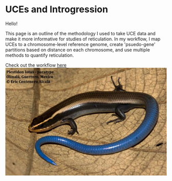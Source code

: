 # **UCEs and Introgression**

Hello!

This page is an outline of the methodology I used to take UCE data and make it more informative for studies of reticulation. In my workflow, I map UCEs to a chromosome-level reference genome, create 'psuedo-gene' partitions based on distance on each chromosome, and use multiple methods to quantify reticulation. 

Check out the workflow [here](https://github.com/jomhoff/UCEs-and-Introgression/blob/main/brevirostris-UCE.md)
![Plestiodon lotus](Plestiodon_lotus.jpeg)
